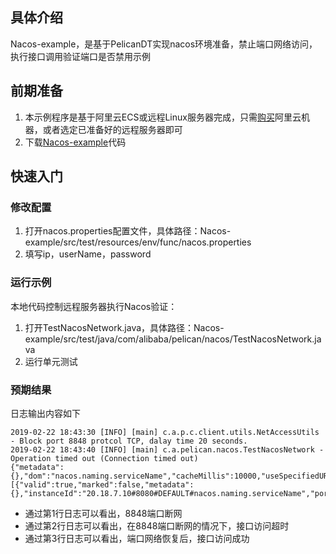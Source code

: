 ## 具体介绍
Nacos-example，是基于PelicanDT实现nacos环境准备，禁止端口网络访问，执行接口调用验证端口是否禁用示例
    
## 前期准备
1. 本示例程序是基于阿里云ECS或远程Linux服务器完成，只需[购买](https://ecs-buy.aliyun.com/wizard?spm=5176.8789780.1092585.1.520157a8WqaKjA#/prepay/cn-zhangjiakou)阿里云机器，或者选定已准备好的远程服务器即可
2. 下载[Nacos-example](https://github.com/alibaba/PelicanDT/tree/master/Nacos-example)代码

## 快速入门

### 修改配置
1. 打开nacos.properties配置文件，具体路径：Nacos-example/src/test/resources/env/func/nacos.properties
2. 填写ip，userName，password

### 运行示例

本地代码控制远程服务器执行Nacos验证：
1. 打开TestNacosNetwork.java，具体路径：Nacos-example/src/test/java/com/alibaba/pelican/nacos/TestNacosNetwork.java
2. 运行单元测试

### 预期结果
日志输出内容如下
    
    2019-02-22 18:43:30 [INFO] [main] c.a.p.c.client.utils.NetAccessUtils - Block port 8848 protcol TCP, dalay time 20 seconds.
    2019-02-22 18:43:40 [INFO] [main] c.a.pelican.nacos.TestNacosNetwork - Operation timed out (Connection timed out)
    {"metadata":{},"dom":"nacos.naming.serviceName","cacheMillis":10000,"useSpecifiedURL":false,"hosts":[{"valid":true,"marked":false,"metadata":{},"instanceId":"20.18.7.10#8080#DEFAULT#nacos.naming.serviceName","port":8080,"ip":"20.18.7.10","clusterName":"DEFAULT","weight":1.0,"serviceName":"nacos.naming.serviceName","enabled":true}],"checksum":"974cf987832bcf52812828aab46248501550832220958","lastRefTime":1550832220958,"env":"","clusters":""}
    
- 通过第1行日志可以看出，8848端口断网
- 通过第2行日志可以看出，在8848端口断网的情况下，接口访问超时
- 通过第3行日志可以看出，端口网络恢复后，接口访问成功